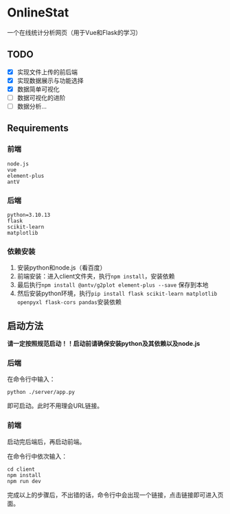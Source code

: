 # OnlineStat
一个在线统计分析网页（用于Vue和Flask的学习）

## TODO

- [x] 实现文件上传的前后端
- [x] 实现数据展示与功能选择
- [x] 数据简单可视化
- [ ] 数据可视化的进阶
- [ ] 数据分析...

## Requirements

### 前端

```
node.js
vue
element-plus
antV
```

### 后端

```
python=3.10.13
flask
scikit-learn
matplotlib
```

### 依赖安装

1. 安装python和node.js（看百度）
2. 前端安装：进入client文件夹，执行`npm install`，安装依赖
3. 最后执行`npm install @antv/g2plot element-plus --save` 保存到本地
4. 然后安装python环境，执行`pip install flask scikit-learn matplotlib openpyxl flask-cors pandas`安装依赖

## 启动方法

**请一定按照规范启动！！启动前请确保安装python及其依赖以及node.js**

### 后端

在命令行中输入：
```shell
python ./server/app.py
```
即可启动。此时不用理会URL链接。

### 前端

启动完后端后，再启动前端。

在命令行中依次输入：
```shell
cd client
npm install
npm run dev
```
完成以上的步骤后，不出错的话，命令行中会出现一个链接，点击链接即可进入页面。